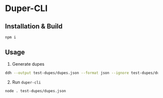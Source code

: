 # Duper-CLI

## Installation & Build
```sh
npm i
```

## Usage

1. Generate dupes

  ```sh
  ddh --output test-dupes/dupes.json --format json --ignore test-dupes/dupes.json --directories test-dupes
  ```

2. Run `duper-cli`

  ```sh
  node . test-dupes/dupes.json
  ```

